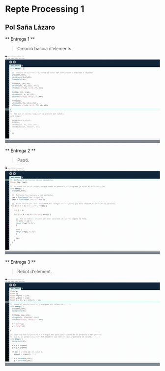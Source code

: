 # Repte Processing 1
## Pol Saña Lázaro

** Entrega 1 **

> Creació bàsica d'elements.

![GIF_1](docs/E1.gif)


** Entrega 2 **

> Patró.

![GIF_2](docs/E2.gif)


** Entrega 3 **

> Rebot d'element.

![GIF_3](docs/E3.gif)
